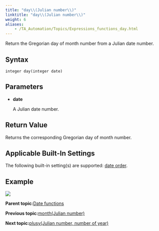 ```yaml
--- 
title: "day\\(Julian number\\)"
linktitle: "day\\(Julian number\\)"
weight: 6
aliases: 
    - /TA_Automation/Topics/Expressions_functions_day.html
---
```


Return the Gregorian day of month number from a Julian date number.

## Syntax

`integer day(integer date)`

## Parameters

-   **date**

    A Julian date number.


## Return Value

Returns the corresponding Gregorian day of month number.

## Applicable Built-In Settings

The following built-in setting\(s\) are supported: [date order](bis_date_order.html).

## Example

![](/images//Images/automationguide_datefunction6.PNG)

**Parent topic:**[Date functions](/TA_Automation/Topics/Expressions_date_functions.html)

**Previous topic:**[month\(Julian number\)](/TA_Automation/Topics/Expressions_functions_month.html)

**Next topic:**[plusy\(Julian number, number of year\)](/TA_Automation/Topics/Expressions_functions_plusy.html)

